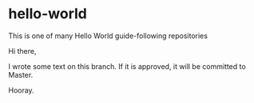# hello-world
This is one of many Hello World guide-following repositories

Hi there,

I wrote some text on this branch. If it is approved, it will be committed to Master.

Hooray.
